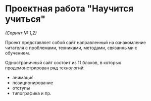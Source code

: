 # Проектная работа "Научится учиться"
*(Спринт № 1,2)*


Проект представляет собой сайт направленный на ознакомление читателя с проблемами, техниками, методами, связанными с обучением.

Одностраничный сайт состоит из 11 блоков, в которых продемонстрирован ряд технологий:
* анимация
* позиционирование
* отступы
* типографика и пр.

